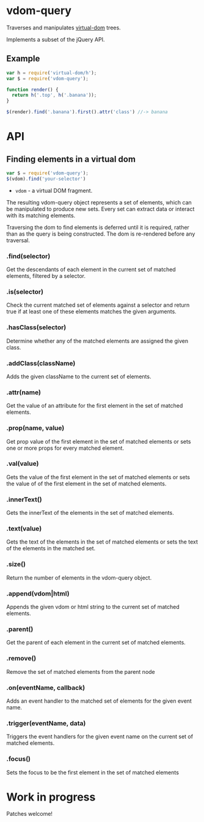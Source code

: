 # vdom-query

Traverses and manipulates
[virtual-dom](https://github.com/Matt-Esch/virtual-dom) trees.

Implements a subset of the jQuery API.

## Example

```JavaScript
var h = require('virtual-dom/h');
var $ = require('vdom-query');

function render() {
  return h('.top', h('.banana'));
}

$(render).find('.banana').first().attr('class') //-> banana

```

# API

## Finding elements in a virtual dom

```JavaScript
var $ = require('vdom-query');
$(vdom).find('your-selector')

```

* `vdom` - a virtual DOM fragment.

The resulting vdom-query object represents a set of elements, which can be manipulated to produce new sets. Every set can extract data or interact with its matching elements.

Traversing the dom to find elements is deferred until it is required, rather than as the query is being constructed. The dom is re-rendered before any traversal.

### .find(selector)
Get the descendants of each element in the current set of matched elements, filtered by a selector.

### .is(selector)
Check the current matched set of elements against a selector and return true if at least one of these elements matches the given arguments.

### .hasClass(selector)
Determine whether any of the matched elements are assigned the given class.

### .addClass(className)
Adds the given className to the current set of elements.

### .attr(name)
Get the value of an attribute for the first element in the set of matched elements.

### .prop(name, value)
Get prop value of the first element in the set of matched elements or sets one or more props for every matched element.

### .val(value)
Gets the value of the first element in the set of matched elements or sets the value of of the first element in the set of matched elements.

### .innerText()
Gets the innerText of the elements in the set of matched elements.

### .text(value)
Gets the text of the elements in the set of matched elements or sets the text of the elements in the matched set.

### .size()
Return the number of elements in the vdom-query object.

### .append(vdom|html)
Appends the given vdom or html string to the current set of matched elements.

### .parent()
Get the parent of each element in the current set of matched elements.

### .remove()
Remove the set of matched elements from the parent node

### .on(eventName, callback)
Adds an event handler to the matched set of elements for the given event name.

### .trigger(eventName, data)
Triggers the event handlers for the given event name on the current set of matched elements.

### .focus()
Sets the focus to be the first element in the set of matched elements

# Work in progress

Patches welcome!
